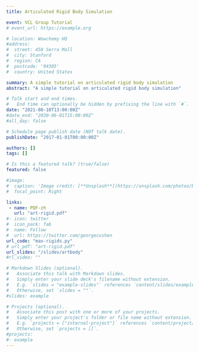 ```yaml
---
title: Articulated Rigid Body Simulation

event: VCL Group Tutorial
# event_url: https://example.org

# location: Wowchemy HQ
#address:
#  street: 450 Serra Mall
#  city: Stanford
#  region: CA
#  postcode: '94305'
#  country: United States

summary: A simple tutorial on articulated rigid body simulation
abstract: "A simple tutorial on articulated rigid body simulation"

# Talk start and end times.
#   End time can optionally be hidden by prefixing the line with `#`.
date: "2021-08-10T13:00:00Z"
#date_end: "2030-06-01T15:00:00Z"
#all_day: false

# Schedule page publish date (NOT talk date).
publishDate: "2017-01-01T00:00:00Z"

authors: []
tags: []

# Is this a featured talk? (true/false)
featured: false

#image:
#  caption: 'Image credit: [**Unsplash**](https://unsplash.com/photos/bzdhc5b3Bxs)'
#  focal_point: Right

links:
 - name: PDF-zh
   url: "art-rigid.pdf"
#- icon: twitter
#  icon_pack: fab
#  name: Follow
#  url: https://twitter.com/georgecushen
url_code: "max-rigids.py"
# url_pdf: "art-rigid.pdf"
url_slides: "/slidev/artbody"
#rl_video: ""

# Markdown Slides (optional).
#   Associate this talk with Markdown slides.
#   Simply enter your slide deck's filename without extension.
#   E.g. `slides = "example-slides"` references `content/slides/example-slides.md`.
#   Otherwise, set `slides = ""`.
#slides: example

# Projects (optional).
#   Associate this post with one or more of your projects.
#   Simply enter your project's folder or file name without extension.
#   E.g. `projects = ["internal-project"]` references `content/project/deep-learning/index.md`.
#   Otherwise, set `projects = []`.
#projects:
#- example
---
```

